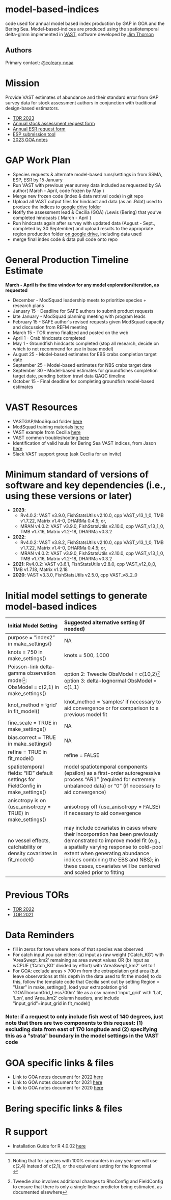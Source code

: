 # model-based-indices
code used for annual model based index production by GAP in GOA and the Bering Sea. Model-based-indices are produced
using the spatiotemporal delta-glmm implemented in [VAST](https://github.com/James-Thorson-NOAA/VAST), software developed by [Jim Thorson](https://github.com/James-Thorson-NOAA)

## Authors
Primary contact: [@coleary-noaa](https://github.com/coleary-noaa)

# Mission
Provide VAST estimates of abundance and their standard error from GAP survey data for stock assessment authors in conjunction with traditional design-based estimators.
- [TOR 2023](https://drive.google.com/file/d/1Jog0lZx3Y9D0yRqDSl2X-BSqR_zyEJUw/view)
- [Annual stock assessment request form](https://docs.google.com/spreadsheets/d/18gr3owj5iAq1iCDX4wpQPUC9ldLz-YTsCBIfnkHqibo/edit?usp=sharing)
- [Annual ESR request form](https://docs.google.com/spreadsheets/d/1SC-KzRmng0c2e1GpvqYQz4Ijr0_hlbGZbWiislXGGcw/edit?usp=sharing)
- [ESP submission tool](https://apex.psmfc.org/akfin/f?p=140:LOGIN_DESKTOP:4779711459935:::::)
- [2023 GOA notes](https://docs.google.com/document/d/1u97oBL31v5llxO1-5GLu1-x7k0zbU0LgviFEkWYdSCs/edit)

# GAP Work Plan 
- Species requests & alternate model-based runs/settings in from SSMA, ESP, ESR by 15 January
- Run VAST with previous year survey data included as requested by SA author( March - April, code frozen by May )
- Merge new frozen code (index & data retrival code) in git repo
- Upload all VAST output files for hindcast and data (as an .Rdat) used to produce the indices to [google drive folder](https://drive.google.com/drive/folders/1yxn02yF0V1PNVw0_HpqeSK_XxgOy_LAT)
- Notify the assessment lead & Cecilia (GOA) /Lewis (Bering) that you’ve completed hindcasts ( March - April )
- Run hindcasts again after survey with updated data (August - Sept., completed by 30 September) and upload results to the appropriate region production folder [on google drive](https://drive.google.com/drive/folders/1yxn02yF0V1PNVw0_HpqeSK_XxgOy_LAT), including data used
- merge final index code & data pull code onto repo

# General Production Timeline Estimate
**March - April is the time window for any model exploration/iteration, as requested**
  - December - ModSquad leadership meets to prioritize species + research plans
  - January 15 - Deadline for SAFE authors to submit product requests
  - late January - ModSquad planning meeting with program leads
  - February 15 - SAFE author's revised requests given ModSquad capacity and discussion from REFM meeting
  - March 15 - TOR memo finalized and posted on the web
  - April 1 - Crab hindcasts completed
  - May 1 - Groundfish hindcasts completed (stop all research, decide on which to not recommend for use in base model)
  - August 25 - Model-based estimates for EBS crabs completion target date
  - September 25 - Model-based estimates for NBS crabs target date
  - September 30 - Model-based estimates for groundfishes completion target date, pending bottom trawl data QAQC timeline
  - October 15 - Final deadline for completing groundfish model-based estimates 

# VAST Resources 
- VASTGAP/ModSquad folder [here](https://drive.google.com/drive/folders/1yxn02yF0V1PNVw0_HpqeSK_XxgOy_LAT)
- ModSquad training materials [here](https://drive.google.com/drive/folders/1TZRrEwka7OEICC6D81LiuGtYJMSxdaFe?usp=sharing)
- VAST example from Cecilia [here](https://drive.google.com/file/d/1eNUXhVuezqWYQx0GHoKcKuHyqTssY_BC/view)
- VAST common troubleshooting [here](https://docs.google.com/document/d/1j3Li2aacvy7d4FJxLlGDctHlDJWQgZzI5HzyMujwf8Y/edit?usp=sharing)
- Identification of valid hauls for Bering Sea VAST indices, from Jason [here](https://docs.google.com/spreadsheets/d/1-z7AFYoTM0-RApsW9APfXX4CoA5mbk6k/edit#gid=1419989689)
- Slack VAST support group (ask Cecilia for an invite)

# Minimum standard of versions of software and key dependencies (i.e., using these versions or later)
- **2023**: 
  - Rv4.0.2: VAST v3.9.0, FishStatsUtils v2.10.0, cpp VAST_v13_1_0, TMB v1.7.22, Matrix v1.4-0, DHARMa 0.4.5; or,
  - MRAN v4.0.2: VAST v3.9.0, FishStatsUtils v2.10.0, cpp VAST_v13_1_0, TMB v1.7.16, Matrix v1.2-18, DHARMa v0.3.2
- **2022**: 
  - Rv4.0.2: VAST v3.8.2, FishStatsUtils v2.10.0, cpp VAST_v13_1_0, TMB v1.7.22, Matrix v1.4-0, DHARMa 0.4.5; or,
  - MRAN v4.0.2: VAST v3.9.0, FishStatsUtils v2.10.0, cpp VAST_v13_1_0, TMB v1.7.16, Matrix v1.2-18, DHARMa v0.3.2
- **2021**: Rv4.0.2: VAST v3.6.1, FishStatsUtils v2.8.0, cpp VAST_v12_0_0, TMB v1.7.18, Matrix v1.2.18
- **2020**: VAST v3.3.0, FishStatsUtils v2.5.0, cpp VAST_v8_2_0

# Initial model settings to generate model-based indices
| Initial Model Setting  | Suggested alternative setting (if needed) |
| :---         | :--- |
| purpose = "index2” in make_settings()  | NA  |
| knots = 750 in make_settings()  | knots = 500, 1000  |
| Poisson-link delta-gamma observation model[^1]: <br/> ObsModel = c(2,1) in make_settings()  | option 2: Tweedie ObsModel = c(10,2)[^2] <br/> option 3: delta-lognormal ObsModel = c(1,1)  |
| knot_method = ‘grid’ in fit_model()  | knot_method = ‘samples’ if necessary to aid convergence or for comparison to a previous model fit  |
| fine_scale = TRUE in make_settings()  | NA  |
| bias.correct = TRUE in make_settings()  | NA  |
| refine = TRUE in fit_model()  | refine = FALSE  |
| spatiotemporal fields: “IID” default settings for FieldConfig in make_settings()  | model spatiotemporal components (epsilon) as a first-order autoregressive process “AR1” (required for extremely unbalanced data) or “0” (if necessary to aid convergence)  |
| anisotropy is on (use_anisotropy = TRUE) in make_settings()  | anisotropy off (use_anisotropy = FALSE) if necessary to aid convergence  |
| no vessel effects, catchability or density covariates in fit_model()  | may include covariates in cases where their incorporation has been previously demonstrated to improve model fit (e.g., a spatially varying response to cold-pool extent when generating abundance indices combining the EBS and NBS); in these cases, covariates will be centered and scaled prior to fitting  |
[^1]: Noting that for species with 100% encounters in any year we will use c(2,4) instead of c(2,1), or the equivalent setting for the lognormal <br/>
[^2]: Tweedie also involves additional changes to RhoConfig and FieldConfig to ensure that there is only a single linear predictor being estimated, as documented elsewhere

# Previous TORs
- [TOR 2022](https://drive.google.com/file/d/1t13fVai8HOo3xtwxn_vazo9NDT8MrVar/view?usp=sharing)
- [TOR 2021](https://docs.google.com/document/d/19gFkuNcJ_ezXzKqqOS1k5YnXyj3Tm_LyTMWGWyhy8ec/edit?usp=sharing)

# Data Reminders
- fill in zeros for tows where none of that species was observed
- For catch input you can either: (a) input as raw weight (‘Catch_KG’) with ‘AreaSwept_km2’ remaining as area swept values OR (b) Input as wCPUE (‘Catch_KG’ divided by   effort) with ‘AreaSwept_km2’ set to 1 
- For GOA: exclude areas > 700 m from the extrapolation grid area (but leave observations at this depth in the data used to fit the model) 
  to do this, follow the template code that Cecilia sent out by setting Region = "User" in make_settings(), load your extrapolation grid  'GOAThorsonGrid_Less700m'       file as a csv named ‘input_grid’ with ‘Lat’, ‘Lon’, and ‘Area_km2’ column headers, and include "input_grid"=input_grid in fit_model()

### **Note**: if a request to only include fish west of 140 degrees, just note that there are two components to this request:  (1) excluding data from east of 170 longitude and (2) specifying this as a "strata" boundary in the model settings in the VAST code

# GOA specific links & files
- Link to GOA notes document for 2022 [here](https://docs.google.com/document/d/1TOMz9zaRaRd2xLsaE8J9KLn1wPYqtAwgAprJrhsLtSE/edit?usp=sharing)
- Link to GOA notes document for 2021 [here](https://docs.google.com/document/d/1fWEA8jftM7IRRwnCMtSjKqGRhM2Vzq7DgCCebPDc3ic/edit?usp=sharing)
- Link to GOA notes document for 2020 [here](https://docs.google.com/document/d/1M6SnI6bN16kZCuFu0Crl2BqpGB8D_CZshlqvW9TFCGY/edit?usp=sharing)

# Bering specific links & files

# R support
- Installation Guide for R 4.0.02 [here](https://docs.google.com/document/d/1tjAjvVsYbRBYLWwVdQ-Bs7GYALiUn2xFcUgcP8mQCHw/edit?usp=sharing)
